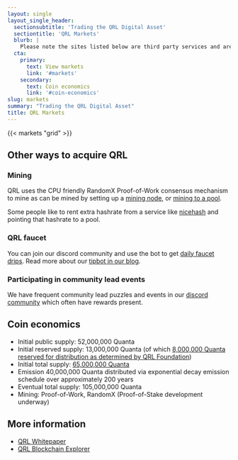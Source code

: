 ```yaml
---
layout: single
layout_single_header:
  sectionsubtitle: 'Trading the QRL Digital Asset'
  sectiontitle: 'QRL Markets'
  blurb: |
    Please note the sites listed below are third party services and are not associated with the QRL Foundation or the core contributing team.
  cta:
    primary:
      text: View markets
      link: '#markets'
    secondary:
      text: Coin economics
      link: '#coin-economics'
slug: markets
summary: "Trading the QRL Digital Asset"
title: QRL Markets
---
```


{{< markets "grid" >}}


## Other ways to acquire QRL

### Mining

QRL uses the CPU friendly RandomX Proof-of-Work consensus mechanism to mine as can be mined by setting up a [mining node](https://docs.theqrl.org/mining/full-node/), or [mining to a pool](https://docs.theqrl.org/mining/mining/).

Some people like to rent extra hashrate from a service like [nicehash](https://nicehash.com/) and pointing that hashrate to a pool.

### QRL faucet

You can join our discord community and use the bot to get [daily faucet drips](https://theqrl.org/discord). Read more about our [tipbot in our blog](/blog/introducing-the-new-qrl-tipbot/).

### Participating in community lead events

We have frequent community lead puzzles and events in our [discord community](https://theqrl.org/discord) which often have rewards present.

## Coin economics

- Initial public supply: 52,000,000 Quanta
- Initial reserved supply: 13,000,000 Quanta (of which [8,000,000 Quanta reserved for distribution as determined by QRL Foundation](https://explorer.theqrl.org/a/Q000500997c93dec6039f0fb6008bbf034bc4f9252f6cfd41a7e01c8cf934036deaa4a832c4f240))
- Initial total supply: [65,000,000 Quanta](https://explorer.theqrl.org/block/0)
- Emission 40,000,000 Quanta distributed via exponential decay emission schedule over approximately 200 years
- Eventual total supply: 105,000,000 Quanta
- Mining: Proof-of-Work, RandomX (Proof-of-Stake development underway)

## More information

- [QRL Whitepaper](https://github.com/theQRL/Whitepaper/blob/master/QRL_whitepaper.pdf)
- [QRL Blockchain Explorer](https://explorer.theqrl.org/)
